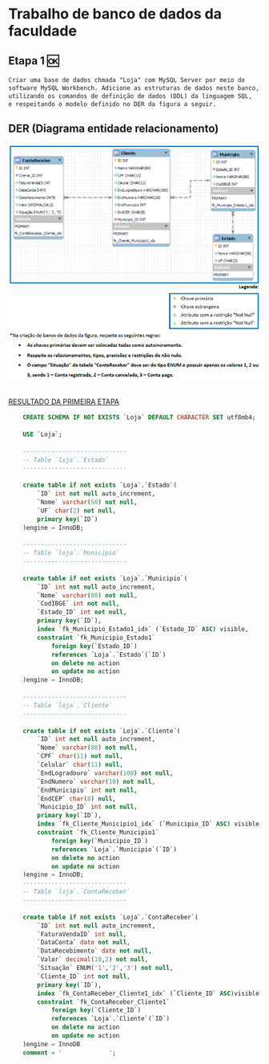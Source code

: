 # Trabalho de banco de dados da faculdade

## Etapa 1 🆗
    Criar uma base de dados chmada "Loja" com MySQL Server por meio do 
    software MySQL Workbench. Adicione as estruturas de dados neste banco,
    utilizando os comandos de definição de dados (DDL) da linguagem SQL,
    e respeitando o modelo definido no DER da figura a seguir.

## DER (Diagrama entidade relacionamento)

<img src="modelo-DER.png">

##

[RESULTADO DA PRIMEIRA ETAPA](script.sql)


```sql	
    CREATE SCHEMA IF NOT EXISTS `Loja` DEFAULT CHARACTER SET utf8mb4;

    USE `Loja`;

    -----------------------------
    -- Table `loja`.`Estado`
    -----------------------------

    create table if not exists `Loja`.`Estado`(
        `ID` int not null auto_increment,
        `Nome` varchar(50) not null,
        `UF` char(2) not null,
        primary key(`ID`)
    )engine = InnoDB;

    -----------------------------
    -- Table `loja`.`Municipio`
    -----------------------------

    create table if not exists `Loja`.`Municipio`(
        `ID` int not null auto_increment,
        `Nome` varchar(80) not null,
        `CodIBGE` int not null,
        `Estado_ID` int not null,
        primary key(`ID`),
        index `fk_Municipio_Estado1_idx` (`Estado_ID` ASC) visible,
        constraint `fk_Municipio_Estado1`
            foreign key(`Estado_ID`)
            references `Loja`.`Estado`(`ID`)
            on delete no action
            on update no action
    )engine = InnoDB;

    -----------------------------
    -- Table `loja`.`Cliente`
    -----------------------------

    create table if not exists `Loja`.`Cliente`(
        `ID` int not null auto_increment,
        `Nome` varchar(80) not null,
        `CPF` char(11) not null,
        `Celular` char(11) null,
        `EndLogradouro` varchar(100) not null,
        `EndNumero` varchar(10) not null,
        `EndMunicipio` int not null,
        `EndCEP` char(8) null,
        `Municipio_ID` int not null,
        primary key(`ID`),
        index `fk_Cliente_Municipio1_idx` (`Municipio_ID` ASC) visible,
        constraint `fk_Cliente_Municipio1`
            foreign key(`Municipio_ID`)
            references `Loja`.`Municipio`(`ID`)
            on delete no action
            on update no action
    )engine = InnoDB;
    -----------------------------
    -- Table `loja`.`ContaReceber`
    -----------------------------

    create table if not exists `Loja`.`ContaReceber`(
        `ID` int not null auto_increment,
        `FaturaVendaID` int null,
        `DataConta` date not null,
        `DataRecebimento` date not null,
        `Valor` decimal(18,2) not null,
        `Situação` ENUM('1','2','3') not null,
        `Cliente_ID` int not null,
        primary key(`ID`),
        index `fk_ContaReceber_Cliente1_idx` (`Cliente_ID` ASC)visible,
        constraint `fk_ContaReceber_Cliente1`
            foreign key(`Cliente_ID`)
            references `Loja`.`Cliente`(`ID`)
            on delete no action
            on update no action
    )engine = InnoDB
    comment = '				';
```	
